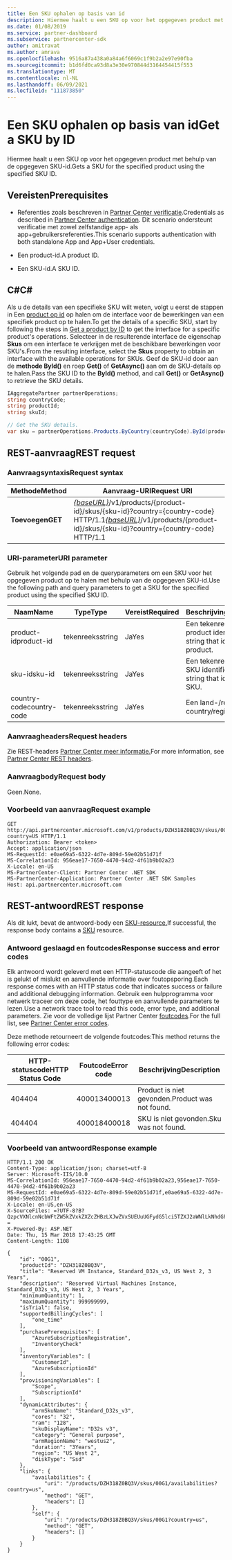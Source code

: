 ```yaml
---
title: Een SKU ophalen op basis van id
description: Hiermee haalt u een SKU op voor het opgegeven product met behulp van de opgegeven SKU-id.
ms.date: 01/08/2019
ms.service: partner-dashboard
ms.subservice: partnercenter-sdk
author: amitravat
ms.author: amrava
ms.openlocfilehash: 9516a87a438a0a84a6f6069c1f9b2a2e97e90fba
ms.sourcegitcommit: b1d6fd0ca93d8a3e30e970844d3164454415f553
ms.translationtype: MT
ms.contentlocale: nl-NL
ms.lasthandoff: 06/09/2021
ms.locfileid: "111873850"
---
```

# <a name="get-a-sku-by-id"></a><span data-ttu-id="fdff2-103">Een SKU ophalen op basis van id</span><span class="sxs-lookup"><span data-stu-id="fdff2-103">Get a SKU by ID</span></span>

<span data-ttu-id="fdff2-104">Hiermee haalt u een SKU op voor het opgegeven product met behulp van de opgegeven SKU-id.</span><span class="sxs-lookup"><span data-stu-id="fdff2-104">Gets a SKU for the specified product using the specified SKU ID.</span></span>

## <a name="prerequisites"></a><span data-ttu-id="fdff2-105">Vereisten</span><span class="sxs-lookup"><span data-stu-id="fdff2-105">Prerequisites</span></span>

- <span data-ttu-id="fdff2-106">Referenties zoals beschreven in [Partner Center verificatie](partner-center-authentication.md).</span><span class="sxs-lookup"><span data-stu-id="fdff2-106">Credentials as described in [Partner Center authentication](partner-center-authentication.md).</span></span> <span data-ttu-id="fdff2-107">Dit scenario ondersteunt verificatie met zowel zelfstandige app- als app+gebruikersreferenties.</span><span class="sxs-lookup"><span data-stu-id="fdff2-107">This scenario supports authentication with both standalone App and App+User credentials.</span></span>

- <span data-ttu-id="fdff2-108">Een product-id.</span><span class="sxs-lookup"><span data-stu-id="fdff2-108">A product ID.</span></span>

- <span data-ttu-id="fdff2-109">Een SKU-id.</span><span class="sxs-lookup"><span data-stu-id="fdff2-109">A SKU ID.</span></span>

## <a name="c"></a><span data-ttu-id="fdff2-110">C\#</span><span class="sxs-lookup"><span data-stu-id="fdff2-110">C\#</span></span>

<span data-ttu-id="fdff2-111">Als u de details van een specifieke SKU wilt weten, volgt u eerst de stappen in Een [product op id](get-a-product-by-id.md) op halen om de interface voor de bewerkingen van een specifiek product op te halen.</span><span class="sxs-lookup"><span data-stu-id="fdff2-111">To get the details of a specific SKU, start by following the steps in [Get a product by ID](get-a-product-by-id.md) to get the interface for a specific product's operations.</span></span> <span data-ttu-id="fdff2-112">Selecteer in de resulterende interface de eigenschap **Skus** om een interface te verkrijgen met de beschikbare bewerkingen voor SKU's.</span><span class="sxs-lookup"><span data-stu-id="fdff2-112">From the resulting interface, select the **Skus** property to obtain an interface with the available operations for SKUs.</span></span> <span data-ttu-id="fdff2-113">Geef de SKU-id door aan de **methode ById()** en roep **Get()** of **GetAsync()** aan om de SKU-details op te halen.</span><span class="sxs-lookup"><span data-stu-id="fdff2-113">Pass the SKU ID to the **ById()** method, and call **Get()** or **GetAsync()** to retrieve the SKU details.</span></span>

``` csharp
IAggregatePartner partnerOperations;
string countryCode;
string productId;
string skuId;

// Get the SKU details.
var sku = partnerOperations.Products.ByCountry(countryCode).ById(productId).Skus.ById(skuId).Get();
```

## <a name="rest-request"></a><span data-ttu-id="fdff2-114">REST-aanvraag</span><span class="sxs-lookup"><span data-stu-id="fdff2-114">REST request</span></span>

### <a name="request-syntax"></a><span data-ttu-id="fdff2-115">Aanvraagsyntaxis</span><span class="sxs-lookup"><span data-stu-id="fdff2-115">Request syntax</span></span>

| <span data-ttu-id="fdff2-116">Methode</span><span class="sxs-lookup"><span data-stu-id="fdff2-116">Method</span></span>  | <span data-ttu-id="fdff2-117">Aanvraag-URI</span><span class="sxs-lookup"><span data-stu-id="fdff2-117">Request URI</span></span>                                                                                                         |
|---------|---------------------------------------------------------------------------------------------------------------------|
| <span data-ttu-id="fdff2-118">**Toevoegen**</span><span class="sxs-lookup"><span data-stu-id="fdff2-118">**GET**</span></span> | <span data-ttu-id="fdff2-119">[*{baseURL}*](partner-center-rest-urls.md)/v1/products/{product-id}/skus/{sku-id}?country={country-code} HTTP/1.1</span><span class="sxs-lookup"><span data-stu-id="fdff2-119">[*{baseURL}*](partner-center-rest-urls.md)/v1/products/{product-id}/skus/{sku-id}?country={country-code} HTTP/1.1</span></span>   |

### <a name="uri-parameter"></a><span data-ttu-id="fdff2-120">URI-parameter</span><span class="sxs-lookup"><span data-stu-id="fdff2-120">URI parameter</span></span>

<span data-ttu-id="fdff2-121">Gebruik het volgende pad en de queryparameters om een SKU voor het opgegeven product op te halen met behulp van de opgegeven SKU-id.</span><span class="sxs-lookup"><span data-stu-id="fdff2-121">Use the following path and query parameters to get a SKU for the specified product using the specified SKU ID.</span></span>

| <span data-ttu-id="fdff2-122">Naam</span><span class="sxs-lookup"><span data-stu-id="fdff2-122">Name</span></span>                   | <span data-ttu-id="fdff2-123">Type</span><span class="sxs-lookup"><span data-stu-id="fdff2-123">Type</span></span>     | <span data-ttu-id="fdff2-124">Vereist</span><span class="sxs-lookup"><span data-stu-id="fdff2-124">Required</span></span> | <span data-ttu-id="fdff2-125">Beschrijving</span><span class="sxs-lookup"><span data-stu-id="fdff2-125">Description</span></span>                                                     |
|------------------------|----------|----------|-----------------------------------------------------------------|
| <span data-ttu-id="fdff2-126">product-id</span><span class="sxs-lookup"><span data-stu-id="fdff2-126">product-id</span></span>             | <span data-ttu-id="fdff2-127">tekenreeks</span><span class="sxs-lookup"><span data-stu-id="fdff2-127">string</span></span>   | <span data-ttu-id="fdff2-128">Ja</span><span class="sxs-lookup"><span data-stu-id="fdff2-128">Yes</span></span>      | <span data-ttu-id="fdff2-129">Een tekenreeks die het product identificeert.</span><span class="sxs-lookup"><span data-stu-id="fdff2-129">A string that identifies the product.</span></span>                           |
| <span data-ttu-id="fdff2-130">sku-id</span><span class="sxs-lookup"><span data-stu-id="fdff2-130">sku-id</span></span>                 | <span data-ttu-id="fdff2-131">tekenreeks</span><span class="sxs-lookup"><span data-stu-id="fdff2-131">string</span></span>   | <span data-ttu-id="fdff2-132">Ja</span><span class="sxs-lookup"><span data-stu-id="fdff2-132">Yes</span></span>      | <span data-ttu-id="fdff2-133">Een tekenreeks die de SKU identificeert.</span><span class="sxs-lookup"><span data-stu-id="fdff2-133">A string that identifies the SKU.</span></span>                               |
| <span data-ttu-id="fdff2-134">country-code</span><span class="sxs-lookup"><span data-stu-id="fdff2-134">country-code</span></span>           | <span data-ttu-id="fdff2-135">tekenreeks</span><span class="sxs-lookup"><span data-stu-id="fdff2-135">string</span></span>   | <span data-ttu-id="fdff2-136">Ja</span><span class="sxs-lookup"><span data-stu-id="fdff2-136">Yes</span></span>      | <span data-ttu-id="fdff2-137">Een land-/regio-id.</span><span class="sxs-lookup"><span data-stu-id="fdff2-137">A country/region ID.</span></span>                                            |

### <a name="request-headers"></a><span data-ttu-id="fdff2-138">Aanvraagheaders</span><span class="sxs-lookup"><span data-stu-id="fdff2-138">Request headers</span></span>

<span data-ttu-id="fdff2-139">Zie REST-headers [Partner Center meer informatie.](headers.md)</span><span class="sxs-lookup"><span data-stu-id="fdff2-139">For more information, see [Partner Center REST headers](headers.md).</span></span>

### <a name="request-body"></a><span data-ttu-id="fdff2-140">Aanvraagbody</span><span class="sxs-lookup"><span data-stu-id="fdff2-140">Request body</span></span>

<span data-ttu-id="fdff2-141">Geen.</span><span class="sxs-lookup"><span data-stu-id="fdff2-141">None.</span></span>

### <a name="request-example"></a><span data-ttu-id="fdff2-142">Voorbeeld van aanvraag</span><span class="sxs-lookup"><span data-stu-id="fdff2-142">Request example</span></span>

```http
GET http://api.partnercenter.microsoft.com/v1/products/DZH318Z0BQ3V/skus/00G1?country=US HTTP/1.1
Authorization: Bearer <token>
Accept: application/json
MS-RequestId: e0ae69a5-6322-4d7e-809d-59e02b51d71f
MS-CorrelationId: 956eae17-7650-4470-94d2-4f61b9b02a23
X-Locale: en-US
MS-PartnerCenter-Client: Partner Center .NET SDK
MS-PartnerCenter-Application: Partner Center .NET SDK Samples
Host: api.partnercenter.microsoft.com
```

## <a name="rest-response"></a><span data-ttu-id="fdff2-143">REST-antwoord</span><span class="sxs-lookup"><span data-stu-id="fdff2-143">REST response</span></span>

<span data-ttu-id="fdff2-144">Als dit lukt, bevat de antwoord-body een [SKU-resource.](product-resources.md#sku)</span><span class="sxs-lookup"><span data-stu-id="fdff2-144">If successful, the response body contains a [SKU](product-resources.md#sku) resource.</span></span>

### <a name="response-success-and-error-codes"></a><span data-ttu-id="fdff2-145">Antwoord geslaagd en foutcodes</span><span class="sxs-lookup"><span data-stu-id="fdff2-145">Response success and error codes</span></span>

<span data-ttu-id="fdff2-146">Elk antwoord wordt geleverd met een HTTP-statuscode die aangeeft of het is gelukt of mislukt en aanvullende informatie over foutopsporing.</span><span class="sxs-lookup"><span data-stu-id="fdff2-146">Each response comes with an HTTP status code that indicates success or failure and additional debugging information.</span></span> <span data-ttu-id="fdff2-147">Gebruik een hulpprogramma voor netwerk traceer om deze code, het fouttype en aanvullende parameters te lezen.</span><span class="sxs-lookup"><span data-stu-id="fdff2-147">Use a network trace tool to read this code, error type, and additional parameters.</span></span> <span data-ttu-id="fdff2-148">Zie voor de volledige lijst Partner Center [foutcodes](error-codes.md).</span><span class="sxs-lookup"><span data-stu-id="fdff2-148">For the full list, see [Partner Center error codes](error-codes.md).</span></span>

<span data-ttu-id="fdff2-149">Deze methode retourneert de volgende foutcodes:</span><span class="sxs-lookup"><span data-stu-id="fdff2-149">This method returns the following error codes:</span></span>

| <span data-ttu-id="fdff2-150">HTTP-statuscode</span><span class="sxs-lookup"><span data-stu-id="fdff2-150">HTTP Status Code</span></span>     | <span data-ttu-id="fdff2-151">Foutcode</span><span class="sxs-lookup"><span data-stu-id="fdff2-151">Error code</span></span>   | <span data-ttu-id="fdff2-152">Beschrijving</span><span class="sxs-lookup"><span data-stu-id="fdff2-152">Description</span></span>                                                                                               |
|----------------------|--------------|-----------------------------------------------------------------------------------------------------------|
| <span data-ttu-id="fdff2-153">404</span><span class="sxs-lookup"><span data-stu-id="fdff2-153">404</span></span>                  | <span data-ttu-id="fdff2-154">400013</span><span class="sxs-lookup"><span data-stu-id="fdff2-154">400013</span></span>       | <span data-ttu-id="fdff2-155">Product is niet gevonden.</span><span class="sxs-lookup"><span data-stu-id="fdff2-155">Product was not found.</span></span>                                                                                    |
| <span data-ttu-id="fdff2-156">404</span><span class="sxs-lookup"><span data-stu-id="fdff2-156">404</span></span>                  | <span data-ttu-id="fdff2-157">400018</span><span class="sxs-lookup"><span data-stu-id="fdff2-157">400018</span></span>       | <span data-ttu-id="fdff2-158">SKU is niet gevonden.</span><span class="sxs-lookup"><span data-stu-id="fdff2-158">Sku was not found.</span></span>                                                                                        |

### <a name="response-example"></a><span data-ttu-id="fdff2-159">Voorbeeld van antwoord</span><span class="sxs-lookup"><span data-stu-id="fdff2-159">Response example</span></span>

```http
HTTP/1.1 200 OK
Content-Type: application/json; charset=utf-8
Server: Microsoft-IIS/10.0
MS-CorrelationId: 956eae17-7650-4470-94d2-4f61b9b02a23,956eae17-7650-4470-94d2-4f61b9b02a23
MS-RequestId: e0ae69a5-6322-4d7e-809d-59e02b51d71f,e0ae69a5-6322-4d7e-809d-59e02b51d71f
X-Locale: en-US,en-US
X-SourceFiles: =?UTF-8?B?QzpcVXNlcnNcbWFtZW5kZVxkZXZcZHBzLXJwZVxSUEUuUGFydG5lci5TZXJ2aWNlLkNhdGFsb2dcV2ViQXBpc1xDYXRhbG9nU2VydmljZS5WMi5XZWJcdjFccHJvZHVjdHNcRFpIMzE4WjBCUTNWXHNrdXNcMDBHMQ==?=
X-Powered-By: ASP.NET
Date: Thu, 15 Mar 2018 17:43:25 GMT
Content-Length: 1108

{
    "id": "00G1",
    "productId": "DZH318Z0BQ3V",
    "title": "Reserved VM Instance, Standard_D32s_v3, US West 2, 3 Years",
    "description": "Reserved Virtual Machines Instance, Standard_D32s_v3, US West 2, 3 Years",
    "minimumQuantity": 1,
    "maximumQuantity": 999999999,
    "isTrial": false,
    "supportedBillingCycles": [
        "one_time"
    ],
    "purchasePrerequisites": [
        "AzureSubscriptionRegistration",
        "InventoryCheck"
    ],
    "inventoryVariables": [
        "CustomerId",
        "AzureSubscriptionId"
    ],
    "provisioningVariables": [
        "Scope",
        "SubscriptionId"
    ],
    "dynamicAttributes": {
        "armSkuName": "Standard_D32s_v3",
        "cores": "32",
        "ram": "128",
        "skuDisplayName": "D32s v3",
        "category": "General purpose",
        "armRegionName": "westus2",
        "duration": "3Years",
        "region": "US West 2",
        "diskType": "Ssd"
    },
    "links": {
        "availabilities": {
            "uri": "/products/DZH318Z0BQ3V/skus/00G1/availabilities?country=us",
            "method": "GET",
            "headers": []
        },
        "self": {
            "uri": "/products/DZH318Z0BQ3V/skus/00G1?country=us",
            "method": "GET",
            "headers": []
        }
    }
}
```
